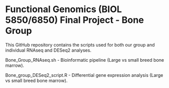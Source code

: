 # Functional Genomics (BIOL 5850/6850) Final Project - Bone Group

This GitHub repository contains the scripts used for both our group and individual RNAseq and DESeq2 analyses.

Bone_Group_RNAseq.sh - Bioinformatic pipeline (Large vs small breed bone marrow).

Bone_group_DESeq2_script.R - Differential gene expression analysis (Large vs small breed bone marrow).
